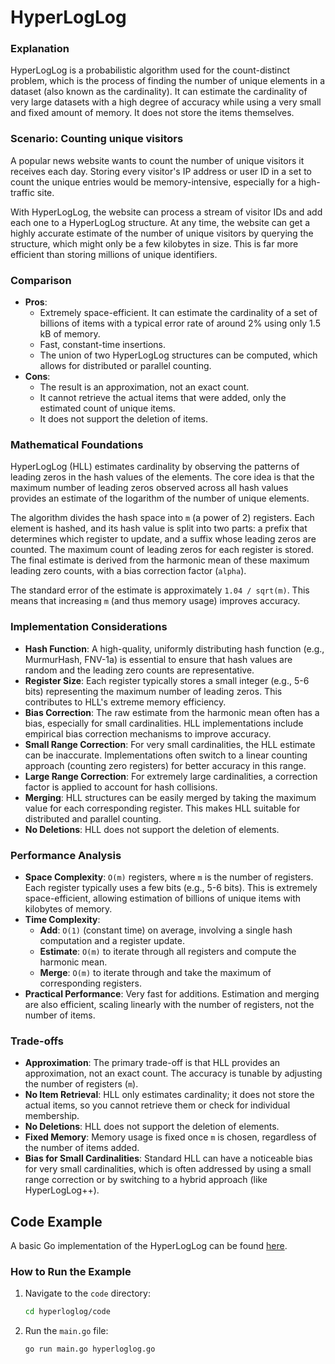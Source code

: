 # HyperLogLog

### Explanation

HyperLogLog is a probabilistic algorithm used for the count-distinct problem, which is the process of finding the number of unique elements in a dataset (also known as the cardinality). It can estimate the cardinality of very large datasets with a high degree of accuracy while using a very small and fixed amount of memory. It does not store the items themselves.

### Scenario: Counting unique visitors

A popular news website wants to count the number of unique visitors it receives each day. Storing every visitor's IP address or user ID in a set to count the unique entries would be memory-intensive, especially for a high-traffic site.

With HyperLogLog, the website can process a stream of visitor IDs and add each one to a HyperLogLog structure. At any time, the website can get a highly accurate estimate of the number of unique visitors by querying the structure, which might only be a few kilobytes in size. This is far more efficient than storing millions of unique identifiers.

### Comparison

*   **Pros**:
    *   Extremely space-efficient. It can estimate the cardinality of a set of billions of items with a typical error rate of around 2% using only 1.5 kB of memory.
    *   Fast, constant-time insertions.
    *   The union of two HyperLogLog structures can be computed, which allows for distributed or parallel counting.
*   **Cons**:
    *   The result is an approximation, not an exact count.
    *   It cannot retrieve the actual items that were added, only the estimated count of unique items.
    *   It does not support the deletion of items.

### Mathematical Foundations

HyperLogLog (HLL) estimates cardinality by observing the patterns of leading zeros in the hash values of the elements. The core idea is that the maximum number of leading zeros observed across all hash values provides an estimate of the logarithm of the number of unique elements.

The algorithm divides the hash space into `m` (a power of 2) registers. Each element is hashed, and its hash value is split into two parts: a prefix that determines which register to update, and a suffix whose leading zeros are counted. The maximum count of leading zeros for each register is stored. The final estimate is derived from the harmonic mean of these maximum leading zero counts, with a bias correction factor (`alpha`).

The standard error of the estimate is approximately `1.04 / sqrt(m)`. This means that increasing `m` (and thus memory usage) improves accuracy.

### Implementation Considerations

*   **Hash Function**: A high-quality, uniformly distributing hash function (e.g., MurmurHash, FNV-1a) is essential to ensure that hash values are random and the leading zero counts are representative.
*   **Register Size**: Each register typically stores a small integer (e.g., 5-6 bits) representing the maximum number of leading zeros. This contributes to HLL's extreme memory efficiency.
*   **Bias Correction**: The raw estimate from the harmonic mean often has a bias, especially for small cardinalities. HLL implementations include empirical bias correction mechanisms to improve accuracy.
*   **Small Range Correction**: For very small cardinalities, the HLL estimate can be inaccurate. Implementations often switch to a linear counting approach (counting zero registers) for better accuracy in this range.
*   **Large Range Correction**: For extremely large cardinalities, a correction factor is applied to account for hash collisions.
*   **Merging**: HLL structures can be easily merged by taking the maximum value for each corresponding register. This makes HLL suitable for distributed and parallel counting.
*   **No Deletions**: HLL does not support the deletion of elements.

### Performance Analysis

*   **Space Complexity**: `O(m)` registers, where `m` is the number of registers. Each register typically uses a few bits (e.g., 5-6 bits). This is extremely space-efficient, allowing estimation of billions of unique items with kilobytes of memory.
*   **Time Complexity**:
    *   **Add**: `O(1)` (constant time) on average, involving a single hash computation and a register update.
    *   **Estimate**: `O(m)` to iterate through all registers and compute the harmonic mean.
    *   **Merge**: `O(m)` to iterate through and take the maximum of corresponding registers.
*   **Practical Performance**: Very fast for additions. Estimation and merging are also efficient, scaling linearly with the number of registers, not the number of items.

### Trade-offs

*   **Approximation**: The primary trade-off is that HLL provides an approximation, not an exact count. The accuracy is tunable by adjusting the number of registers (`m`).
*   **No Item Retrieval**: HLL only estimates cardinality; it does not store the actual items, so you cannot retrieve them or check for individual membership.
*   **No Deletions**: HLL does not support the deletion of elements.
*   **Fixed Memory**: Memory usage is fixed once `m` is chosen, regardless of the number of items added.
*   **Bias for Small Cardinalities**: Standard HLL can have a noticeable bias for very small cardinalities, which is often addressed by using a small range correction or by switching to a hybrid approach (like HyperLogLog++).

## Code Example

A basic Go implementation of the HyperLogLog can be found [here](code/hyperloglog.go).

### How to Run the Example

1.  Navigate to the `code` directory:
    ```bash
    cd hyperloglog/code
    ```
2.  Run the `main.go` file:
    ```bash
    go run main.go hyperloglog.go
    ```